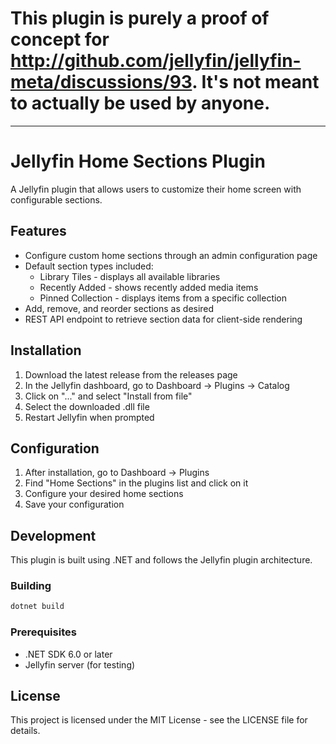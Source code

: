 # This plugin is purely a proof of concept for http://github.com/jellyfin/jellyfin-meta/discussions/93. It's not meant to actually be used by anyone.

-----

# Jellyfin Home Sections Plugin

A Jellyfin plugin that allows users to customize their home screen with configurable sections.

## Features

- Configure custom home sections through an admin configuration page
- Default section types included:
  - Library Tiles - displays all available libraries
  - Recently Added - shows recently added media items
  - Pinned Collection - displays items from a specific collection
- Add, remove, and reorder sections as desired
- REST API endpoint to retrieve section data for client-side rendering

## Installation

1. Download the latest release from the releases page
2. In the Jellyfin dashboard, go to Dashboard → Plugins → Catalog
3. Click on "..." and select "Install from file"
4. Select the downloaded .dll file
5. Restart Jellyfin when prompted

## Configuration

1. After installation, go to Dashboard → Plugins
2. Find "Home Sections" in the plugins list and click on it
3. Configure your desired home sections
4. Save your configuration

## Development

This plugin is built using .NET and follows the Jellyfin plugin architecture.

### Building

```bash
dotnet build
```

### Prerequisites

- .NET SDK 6.0 or later
- Jellyfin server (for testing)

## License

This project is licensed under the MIT License - see the LICENSE file for details.
